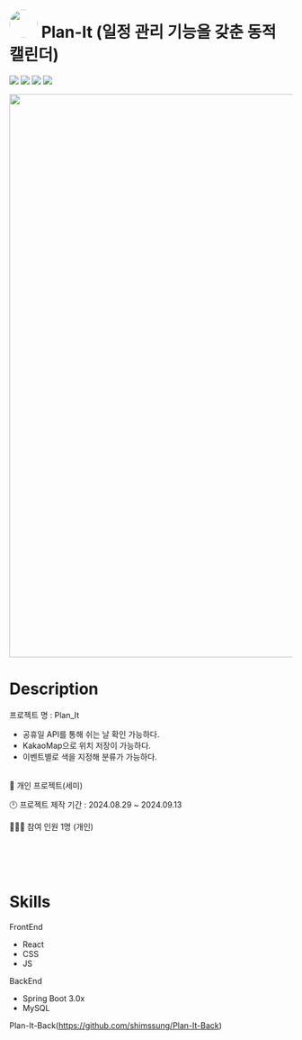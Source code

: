 # <img src="https://github.com/shimssung/Plan-It-Front/blob/main/public/Plan_It_logo.png" width="50" style="border-radius: 50%;" /> Plan-It (일정 관리 기능을 갖춘 동적 캘린더) 

<img src="https://img.shields.io/badge/React?style=flat-square&logo=React&logoColor=white"/> <img src="https://img.shields.io/badge/MySQL-4479A1?style=flat-square&logo=MySQL&logoColor=white"/> <img src="https://img.shields.io/badge/SpringBoot-6DB33F?style=flat-square&logo=Spring-Boot&logoColor=white"/> <img src="https://img.shields.io/badge/MyBatis-EF2D5E?style=flat-square&logo=data:image/svg+xml;base64,PHN2ZyB4bWxucz0iaHR0cDovL3d3dy53My5vcmcvMjAwMC9zdmciIHZpZXdCb3g9IjAgMCAxMDAgMTAwIj4gPHJlY3Qgd2lkdGg9IjEwMCIgaGVpZ2h0PSIxMDAiIGZpbGw9IiNGRjAzMDgiIC8+IDx0ZXh0IHg9IjE1IiB5PSI2NSIgc3R5bGU9ImZpbGw6IHdoaXRlOyBmb250LXNpemU6NDBweDsgZm9udC1mYW1pbHk6QXJpYWwsIHNhbnMtc2VyaWYiPiBNQkkgPC90ZXh0Pjwvc3ZnPg==&logoColor=white"/>

<img src="https://github.com/shimssung/Plan-It-Front/blob/main/public/Plan_It_page.png" width="1000" />

# Description

프로젝트 명 : Plan_It
 - 공휴일 API를 통해 쉬는 날 확인 가능하다.
 - KakaoMap으로 위치 저장이 가능하다.
 - 이벤트별로 색을 지정해 분류가 가능하다.
<br><br>

👦 개인 프로젝트(세미)

🕛 프로젝트 제작 기간 : 2024.08.29 ~ 2024.09.13

🧑‍🤝‍🧑 참여 인원 1명 (개인)
<br><br><br><br><br>

# Skills

FrontEnd
 - React
 - CSS
 - JS

BackEnd
 - Spring Boot 3.0x
 - MySQL

   




Plan-It-Back(https://github.com/shimssung/Plan-It-Back)

